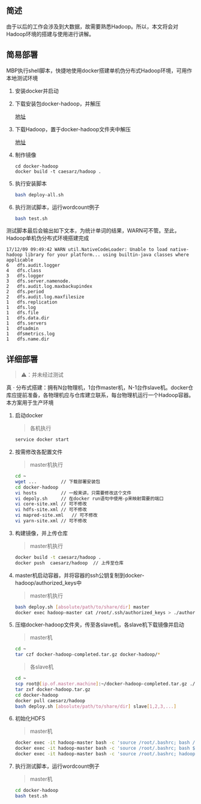 ## 简述

由于以后的工作会涉及到大数据，故需要熟悉Hadoop。所以，本文将会对Hadoop环境的搭建与使用进行讲解。

## 简易部署

MBP执行shell脚本，快捷地使用docker搭建单机伪分布式Hadoop环境，可用作本地测试环境

1. 安装docker并启动

2. 下载安装包docker-hadoop，并解压

   [地址](https://github.com/LeonardoCaesarZ/docker-hadoop/archive/master.zip)

3. 下载Hadoop，置于docker-hadoop文件夹中解压

   [地址](http://apache.mirrors.pair.com/hadoop/common/hadoop-2.9.0/hadoop-2.9.0.tar.gz)

4. 制作镜像

   ```
   cd docker-hadoop
   docker build -t caesarz/hadoop .
   ```

5. 执行安装脚本

   ```bash
   bash deploy-all.sh
   ```

6. 执行测试脚本，运行wordcount例子

   ```bash
   bash test.sh
   ```

测试脚本最后会输出如下文本，为统计单词的结果，WARN可不管。至此，Hadoop单机伪分布式环境搭建完成

```
17/12/09 09:49:42 WARN util.NativeCodeLoader: Unable to load native-hadoop library for your platform... using builtin-java classes where applicable
6	dfs.audit.logger
4	dfs.class
3	dfs.logger
3	dfs.server.namenode.
2	dfs.audit.log.maxbackupindex
2	dfs.period
2	dfs.audit.log.maxfilesize
1	dfs.replication
1	dfs.log
1	dfs.file
1	dfs.data.dir
1	dfs.servers
1	dfsadmin
1	dfsmetrics.log
1	dfs.name.dir
```

## 详细部署

> ⚠️：并未经过测试

真 · 分布式搭建：拥有N台物理机，1台作master机，N-1台作slave机。docker仓库应提前准备，各物理机应与仓库建立联系，每台物理机运行一个Hadoop容器。本方案用于生产环境

1. 启动docker

   > 各机执行

   ```bash
   service docker start
   ```

2. 按需修改各配置文件

   > master机执行

   ```bash
   cd ~
   wget ...			// 下载部署安装包
   cd docker-hadoop
   vi hosts			// 一般来讲，只需要修改这个文件
   vi depoly.sh		// 在docker run语句中使用-p来映射需要的端口
   vi core-site.xml	// 可不修改
   vi hdfs-site.xml	// 可不修改
   vi mapred-site.xml	// 可不修改
   vi yarn-site.xml	// 可不修改
   ```

3. 构建镜像，并上传仓库

   > master机执行

   ```bash
   docker build -t caesarz/hadoop .
   docker push	caesarz/hadoop	// 上传至仓库
   ```

4. master机启动容器，并将容器的ssh公钥复制到docker-hadoop/authorized_keys中

   > master机执行

   ```bash
   bash deploy.sh [absolute/path/to/share/dir] master
   docker exec hadoop-master cat /root/.ssh/authorized_keys > ./authorized_keys
   ```

5. 压缩docker-hadoop文件夹，传至各slave机，各slave机下载镜像并启动

   > master机

   ```bash
   cd ~
   tar czf docker-hadoop-completed.tar.gz docker-hadoop/*
   ```

   > 各slave机

   ```bash
   cd ~
   scp root@[ip.of.master.machine]:~/docker-hadoop-completed.tar.gz ./docker-hadoop.tar.gz
   tar zxf docker-hadoop.tar.gz
   cd docker-hadoop
   docker pull caesarz/hadoop
   bash deploy.sh [absolute/path/to/share/dir] slave[1,2,3,...]
   ```

6. 初始化HDFS

   > master机

   ```bash
   docker exec -it hadoop-master bash -c 'source /root/.bashrc; bash /root/onekey.sh'
   docker exec -it hadoop-master bash -c 'source /root/.bashrc; bash $HADOOP_HOME/sbin/start-all.sh'
   docker exec -it hadoop-master bash -c 'source /root/.bashrc; hadoop dfs -mkdir -p /user/root'
   ```

7. 执行测试脚本，运行wordcount例子

   > master机

   ```bash
   cd docker-hadoop
   bash test.sh
   ```
